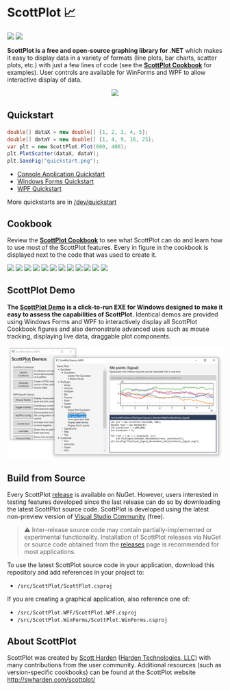 # ScottPlot :chart_with_upwards_trend:

[![](https://img.shields.io/azure-devops/build/swharden/swharden/2?label=Build&logo=azure%20pipelines)](https://dev.azure.com/swharden/swharden/_build/latest?definitionId=2&branchName=master)
[![](https://img.shields.io/nuget/dt/ScottPlot?color=004880&label=NuGet%20Installs&logo=nuget)](https://www.nuget.org/packages/ScottPlot/)

**ScottPlot is a free and open-source graphing library for .NET** which makes it easy to display data in a variety of formats (line plots, bar charts, scatter plots, etc.) with just a few lines of code (see the **[ScottPlot Cookbook](http://swharden.com/scottplot/cookbook)** for examples). User controls are available for WinForms and WPF to allow interactive display of data. 

<div align='center'>
<img src='http://swharden.com/scottplot/graphics/scottplot.gif'>
</div>

## Quickstart

```cs
double[] dataX = new double[] {1, 2, 3, 4, 5};
double[] dataY = new double[] {1, 4, 9, 16, 25};
var plt = new ScottPlot.Plot(600, 400);
plt.PlotScatter(dataX, dataY);
plt.SaveFig("quickstart.png");
```

* [Console Application Quickstart](http://swharden.com/scottplot/quickstart#console)
* [Windows Forms Quickstart](http://swharden.com/scottplot/quickstart#winforms)
* [WPF Quickstart](http://swharden.com/scottplot/quickstart#wpf)

More quickstarts are in [/dev/quickstart](/dev/quickstart)


## Cookbook
Review the **[ScottPlot Cookbook](http://swharden.com/scottplot/cookbook)** to see what ScottPlot can do and learn how to use most of the ScottPlot features. Every in figure in the cookbook is displayed next to the code that was used to create it. 

 <a href='http://swharden.com/scottplot/cookbooks/4.0.20/#PlotTypes_Bar_Quickstart'><img src='http://swharden.com/scottplot/cookbooks/4.0.20/images/PlotTypes_Bar_Quickstart.png' width='200'></a>  <a href='http://swharden.com/scottplot/cookbooks/4.0.20/#PlotTypes_Bar_MultipleBars'><img src='http://swharden.com/scottplot/cookbooks/4.0.20/images/PlotTypes_Bar_MultipleBars.png' width='200'></a>  <a href='http://swharden.com/scottplot/cookbooks/4.0.20/#PlotTypes_Finance_CandleSkipWeekends'><img src='http://swharden.com/scottplot/cookbooks/4.0.20/images/PlotTypes_Finance_CandleSkipWeekends.png' width='200'></a>  <a href='http://swharden.com/scottplot/cookbooks/4.0.20/#PlotTypes_Scatter_CustomizeLines'><img src='http://swharden.com/scottplot/cookbooks/4.0.20/images/PlotTypes_Scatter_CustomizeLines.png' width='200'></a>  <a href='http://swharden.com/scottplot/cookbooks/4.0.20/#PlotTypes_Scatter_RandomXY'><img src='http://swharden.com/scottplot/cookbooks/4.0.20/images/PlotTypes_Scatter_RandomXY.png' width='200'></a>  <a href='http://swharden.com/scottplot/cookbooks/4.0.20/#PlotTypes_Signal_Density'><img src='http://swharden.com/scottplot/cookbooks/4.0.20/images/PlotTypes_Signal_Density.png' width='200'></a>  <a href='http://swharden.com/scottplot/cookbooks/4.0.20/#Customize_Axis_LogAxis'><img src='http://swharden.com/scottplot/cookbooks/4.0.20/images/Customize_Axis_LogAxis.png' width='200'></a>  <a href='http://swharden.com/scottplot/cookbooks/4.0.20/#Customize_PlotStyle_StyledLabels'><img src='http://swharden.com/scottplot/cookbooks/4.0.20/images/Customize_PlotStyle_StyledLabels.png' width='200'></a>  <a href='http://swharden.com/scottplot/cookbooks/4.0.20/#Customize_Ticks_LocalizedHungarian'><img src='http://swharden.com/scottplot/cookbooks/4.0.20/images/Customize_Ticks_LocalizedHungarian.png' width='200'></a>  <a href='http://swharden.com/scottplot/cookbooks/4.0.20/#Advanced_Multiplot_Quickstart'><img src='http://swharden.com/scottplot/cookbooks/4.0.20/images/Advanced_Multiplot_Quickstart.png' width='200'></a>  <a href='http://swharden.com/scottplot/cookbooks/4.0.20/#Examples_Stats_Histogram'><img src='http://swharden.com/scottplot/cookbooks/4.0.20/images/Examples_Stats_Histogram.png' width='200'></a>  <a href='http://swharden.com/scottplot/cookbooks/4.0.20/#Examples_Stats_LinReg'><img src='http://swharden.com/scottplot/cookbooks/4.0.20/images/Examples_Stats_LinReg.png' width='200'></a>

## ScottPlot Demo

**The [ScottPlot Demo](http://swharden.com/scottplot/demo) is a click-to-run EXE for Windows designed to make it easy to assess the capabilities of ScottPlot.** Identical demos are provided using Windows Forms and WPF to interactively display all ScottPlot Cookbook figures and also demonstrate advanced uses such as mouse tracking, displaying live data, draggable plot components.

![](src/ScottPlot.Demo.WPF/screenshot.png)

## Build from Source
Every ScottPlot [release](https://github.com/swharden/ScottPlot/releases) is available on NuGet. However, users interested in testing features developed since the last release can do so by downloading the latest ScottPlot source code. ScottPlot is developed using the latest non-preview version of [Visual Studio Community](https://visualstudio.microsoft.com/vs/community/) (free).

> ⚠️ Inter-release source code may contain partially-implemented or experimental functionality. Installation of ScottPlot releases via NuGet or source code obtained from the [releases](https://github.com/swharden/ScottPlot/releases) page is recommended for most applications.

To use the latest ScottPlot source code in your application, download this repository and add references in your project to:

* `/src/ScottPlot/ScottPlot.csproj`

If you are creating a graphical application, also reference one of:

* `/src/ScottPlot.WPF/ScottPlot.WPF.csproj`
* `/src/ScottPlot.WinForms/ScottPlot.WinForms.csproj`


## About ScottPlot

ScottPlot was created by [Scott Harden](http://www.SWHarden.com/) ([Harden Technologies, LLC](http://tech.swharden.com)) with many contributions from the user community. Additional resources (such as version-specific cookbooks) can be found at the ScottPlot website http://swharden.com/scottplot/
